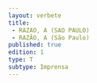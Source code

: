 ```yaml
---
layout: verbete
title:
 - RAZAO, A (SAO PAULO)
 - RAZÃO, A (São Paulo)
published: true
edition: 1  
type: T
subtype: Imprensa
---
```


